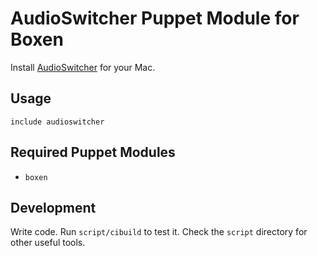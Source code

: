 # AudioSwitcher Puppet Module for Boxen

Install [AudioSwitcher](http://www.spikesoft.net/?page_id=21) for your Mac.

## Usage

```puppet
include audioswitcher
```

## Required Puppet Modules

* `boxen`

## Development

Write code. Run `script/cibuild` to test it. Check the `script`
directory for other useful tools.
